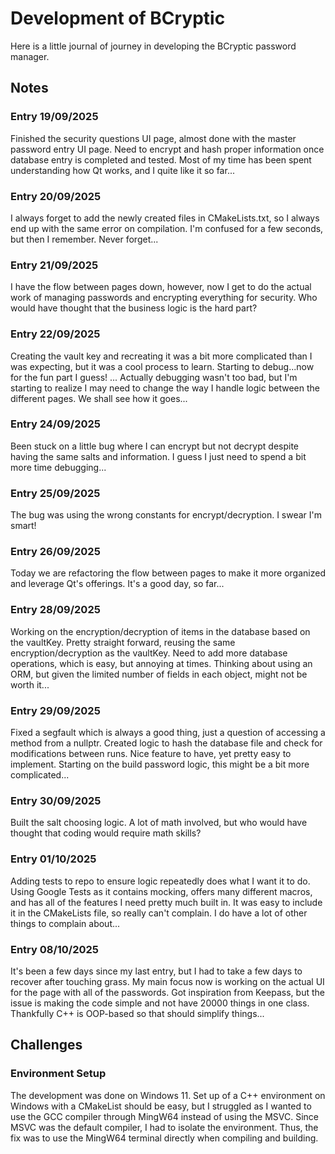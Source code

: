 # Development of BCryptic
Here is a little journal of journey in developing the BCryptic password manager. 

## Notes

### Entry 19/09/2025
Finished the security questions UI page, almost done with the master password entry UI page. Need to encrypt and hash proper information once database entry is completed and tested. Most of my time has been spent understanding how Qt works, and I quite like it so far...

### Entry 20/09/2025
I always forget to add the newly created files in CMakeLists.txt, so I always end up with the same error on compilation. I'm confused for a few seconds, but then I remember. Never forget...

### Entry 21/09/2025
I have the flow between pages down, however, now I get to do the actual work of managing passwords and encrypting everything for security. Who would have thought that the business logic is the hard part?

### Entry 22/09/2025
Creating the vault key and recreating it was a bit more complicated than I was expecting, but it was a cool process to learn. Starting to debug...now for the fun part I guess! ... Actually debugging wasn't too bad, but I'm starting to realize I may need to change the way I handle logic between the different pages. We shall see how it goes...

### Entry 24/09/2025
Been stuck on a little bug where I can encrypt but not decrypt despite having the same salts and information. I guess I just need to spend a bit more time debugging...

### Entry 25/09/2025
The bug was using the wrong constants for encrypt/decryption. I swear I'm smart!

### Entry 26/09/2025
Today we are refactoring the flow between pages to make it more organized and leverage Qt's offerings. It's a good day, so far...

### Entry 28/09/2025
Working on the encryption/decryption of items in the database based on the vaultKey. Pretty straight forward, reusing the same encryption/decryption as the vaultKey. Need to add more database operations, which is easy, but annoying at times. Thinking about using an ORM, but given the limited number of fields in each object, might not be worth it...

### Entry 29/09/2025
Fixed a segfault which is always a good thing, just a question of accessing a method from a nullptr. Created logic to hash the database file and check for modifications between runs. Nice feature to have, yet pretty easy to implement. Starting on the build password logic, this might be a bit more complicated...

### Entry 30/09/2025
Built the salt choosing logic. A lot of math involved, but who would have thought that coding would require math skills?

### Entry 01/10/2025
Adding tests to repo to ensure logic repeatedly does what I want it to do. Using Google Tests as it contains mocking, offers many different macros, and has all of the features I need pretty much built in. It was easy to include it in the CMakeLists file, so really can't complain. I do have a lot of other things to complain about...

### Entry 08/10/2025
It's been a few days since my last entry, but I had to take a few days to recover after touching grass. My main focus now is working on the actual UI for the page with all of the passwords. Got inspiration from Keepass, but the issue is making the code simple and not have 20000 things in one class. Thankfully C++ is OOP-based so that should simplify things... 

## Challenges

### Environment Setup
The development was done on Windows 11. Set up of a C++ environment on Windows with a CMakeList should be easy, but I struggled as I wanted to use the GCC compiler through MingW64 instead of using the MSVC. Since MSVC was the default compiler, I had to isolate the environment. Thus, the fix was to use the MingW64 terminal directly when compiling and building. 